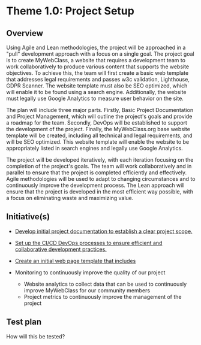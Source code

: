 # Theme 1.0: Project Setup
## Overview
Using Agile and Lean methodologies, the project will be approached in a "pull" development approach with a focus on a single goal. The project goal is to create MyWebClass, a website that requires a development team to work collaboratively to produce various content that supports the website objectives. To achieve this, the team will first create a basic web template that addresses legal requirements and passes w3c validation, Lighthouse, GDPR Scanner. The website template must also be SEO optimized, which will enable it to be found using a search engine. Additionally, the website must legally use Google Analytics to measure user behavior on the site.

The plan will include three major parts. Firstly, Basic Project Documentation and Project Management, which will outline the project's goals and provide a roadmap for the team. Secondly, DevOps will be established to support the development of the project. Finally, the MyWebClass.org base website template will be created, including all technical and legal requirements, and will be SEO optimized. This website template will enable the website to be appropriately listed in search engines and legally use Google Analytics.

The project will be developed iteratively, with each iteration focusing on the completion of the project's goals. The team will work collaboratively and in parallel to ensure that the project is completed efficiently and effectively. Agile methodologies will be used to adapt to changing circumstances and to continuously improve the development process. The Lean approach will ensure that the project is developed in the most efficient way possible, with a focus on eliminating waste and maximizing value.
## Initiative(s)

* [Develop initial project documentation to establish a clear project scope.](initiatives/documentation_initiative.md)
* [Set up the CI/CD DevOps processes to ensure efficient and collaborative development practices.](initiatives/initiative_devops.md)
* [Create an initial web page template that includes](initiatives/initiative_webpage_template.md)

* Monitoring to continuously improve the quality of our project
  * Website analytics to collect data that can be used to continuously improve MyWebClass for our community members
  * Project metrics to continuously improve the management of the project

## Test plan
How will this be tested?
